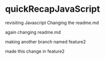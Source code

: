 # quickRecapJavaScript
revisiting Javascript
Changing the readme.md

again changing readme.md

making another branch named feature2

made this change in feature2